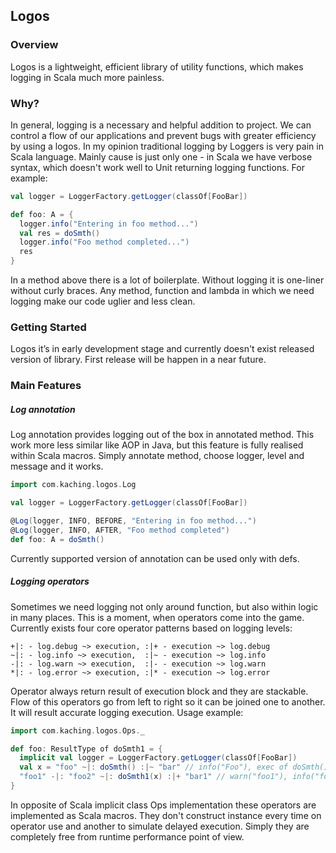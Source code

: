## Logos

### Overview
Logos is a lightweight, efficient library of utility functions, 
which makes logging in Scala much more painless. 

### Why?
In general, logging is a necessary and helpful addition to project. 
We can control a flow of our applications and prevent bugs with greater efficiency by using a logos.
In my opinion traditional logging by Loggers is very pain in Scala language. 
Mainly cause is just only one - in Scala we have verbose syntax, 
which doesn't work well to Unit returning logging functions.
For example: 
```scala
val logger = LoggerFactory.getLogger(classOf[FooBar])

def foo: A = {
  logger.info("Entering in foo method...")
  val res = doSmth() 
  logger.info("Foo method completed...")
  res
} 
```
In a method above there is a lot of boilerplate.
 Without logging it is one-liner without curly braces. 
 Any method, function and lambda in which we need logging 
 make our code uglier and less clean.
  
### Getting Started
Logos it’s in early development stage and currently 
doesn't exist released version of library.
First release will be happen in a near future.

### Main Features
##### Log annotation
Log annotation provides logging out of the box in annotated method. 
This work more less similar like AOP in Java, 
but this feature is fully realised 
within Scala macros. Simply annotate method, choose logger, 
level and message and it works.

```scala
import com.kaching.logos.Log

val logger = LoggerFactory.getLogger(classOf[FooBar])

@Log(logger, INFO, BEFORE, "Entering in foo method...")
@Log(logger, INFO, AFTER, "Foo method completed")
def foo: A = doSmth()
```
Currently supported version of annotation can be used only with defs.

##### Logging operators
Sometimes we need logging not only around function, 
but also within logic in many places. 
This is a moment, when operators come into the game.
 Currently exists four core operator patterns based on logging levels:
 
```
+|: - log.debug ~> execution, :|+ - execution ~> log.debug  
~|: - log.info ~> execution,  :|~ - execution ~> log.info
-|: - log.warn ~> execution,  :|- - execution ~> log.warn
*|: - log.error ~> execution, :|* - execution ~> log.error
```
Operator always return result of execution block and they are stackable. 
Flow of this operators go from left to right 
so it can be joined one to another. 
It will result accurate logging execution.
Usage example: 
```scala
import com.kaching.logos.Ops._

def foo: ResultType of doSmth1 = {
  implicit val logger = LoggerFactory.getLogger(classOf[FooBar])
  val x = "foo" ~|: doSmth() :|~ "bar" // info("Foo"), exec of doSmth(), info("bar")
  "foo1" -|: "foo2" ~|: doSmth1(x) :|+ "bar1" // warn("foo1"), info("foo2"), exec of doSmth1(), debug("bar1")   
}
```
In opposite of Scala implicit class Ops implementation 
these operators are implemented as Scala macros. 
They don't construct instance every time on operator use and another 
to simulate delayed execution. 
Simply they are completely free from runtime performance point of view.
